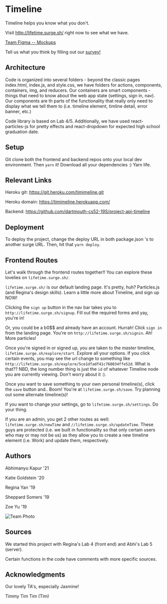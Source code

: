 # Timeline
Timeline helps you know what you don't.

Visit http://lifetime.surge.sh/ right now to see what we have.

[Team Figma -- Mockups](https://www.figma.com/files/project/2496184/Timeline---Journey---Design-Your-Life)

Tell us what you think by filling out our [survey!](https://www.surveymonkey.com/r/WT9VZT6)


## Architecture

Code is organized into several folders - beyond the classic pages index.html, index.js, and style.css, we have folders for actions, components, containers, img, and reducers. Our containers are smart components - things that need to know about the web app state (settings, sign in, nav). Our components are th parts of the functionality that really only need to display what we tell them to (i.e. timeline element, timline detail, error banner, etc.)

Code library is based on Lab 4/5. Additionally, we have used react-particles-js for pretty effects and react-dropdown for expected high school graduation date.

## Setup

Git clone both the frontend and backend repos onto your local dev environment. Then `yarn` it! Download all your dependencies :) Yarn life.

## Relevant Links
Heroku git: https://git.heroku.com/timimeline.git

Heroku domain: https://timimeline.herokuapp.com/

Backend: https://github.com/dartmouth-cs52-19S/project-api-timeline

## Deployment
To deploy the project, change the deploy URL in both package.json 's to another surge URL. Then, hit that `yarn deploy`.


## Frontend Routes
Let's walk through the frontend routes together!! You can explore these lovelies on ```lifetime.surge.sh/```.

```lifetime.surge.sh/``` is our default landing page. It's pretty, huh? Particles.js (and Regina's design skills). Learn a little more about Timeline, and sign up NOW!

Clicking the `sign up` button in the nav bar takes you to ```http://lifetime.surge.sh/signup```. Fill out the required forms and yay, you're in!

Or, you could be a b0$$ and already have an account. Hurrah! Click `sign in` from the landing page. You're on ```http://lifetime.surge.sh/signin```. Ah! More particles!

Once you're signed in or signed up, you are taken to the *master* timeline, ```lifetime.surge.sh/explore/start```. Explore all your options. If you click certain events, you may see the url change to something like ```http://lifetime.surge.sh/explore/5ce1dfadf41c760034ffe52d```. What is that?? NBD, the long number thing is just the `id` of whatever Timeline node you are currently viewing. Don't worry about it :).

Once you want to save something to your own personal timeline(s), click the `save` button and.. Boom! You're at ```lifetime.surge.sh/save```. Try planning out some alternate timeline(s)!

If you want to change your settings, go to ```lifetime.surge.sh/settings```. Do your thing.

If you are an admin, you get 2 other routes as well: ```lifetime.surge.sh/newTime``` and ```//lifetime.surge.sh/updateTime```. These guys are protected (i.e. we built in functionality so that only certain users who may or may not be us) as they allow you to create a new timeline element (i.e. Work) and update them, respectively.

## Authors

Abhimanyu Kapur '21

Katie Goldstein '20

Regina Yan '19

Sheppard Somers '19

Zoe Yu '19


![Team Photo](src/img/teamTimeline.jpeg)

## Sources

We started this project with Regina's Lab 4 (front end) and Abhi's Lab 5 (server).

Certain functions in the code have comments with more specific sources.

## Acknowledgments

Our lovely TA's, especially Jasmine!

Timmy Tim Tim (Tim)
